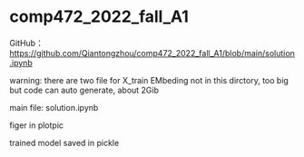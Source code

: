 # comp472_2022_fall_A1

GitHub：https://github.com/Qiantongzhou/comp472_2022_fall_A1/blob/main/solution.ipynb

warning:
there are two file for X_train EMbeding not in this dirctory, too big
but code can auto generate,
about 2Gib



main file:
solution.ipynb

figer in plotpic

trained model saved in pickle

